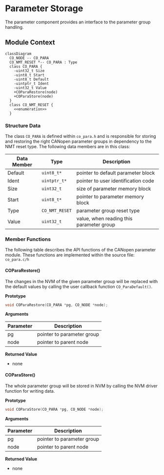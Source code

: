 # Parameter Storage

The parameter component provides an interface to the parameter group handling.

## Module Context

```mermaid
classDiagram
  CO_NODE -- CO_PARA
  CO_NMT_RESET *-- CO_PARA : Type
  class CO_PARA {
    -uint32_t Size
    -uint8_t Start
    -uint8_t Default
    -uintptr_t Ident
    -uint32_t Value
    +COParaRestore(node)
    +COParaStore(node)
  }
  class CO_NMT_RESET {
    <<enumeration>>
  }
```

### Structure Data

The class `CO_PARA` is defined within `co_para.h` and is responsible for storing and restoring the right CANopen parameter groups in dependency to the NMT reset type. The following data members are in this class:

| Data Member | Type           | Description                              |
| ----------- | -------------- | ---------------------------------------- |
| Default     | `uint8_t*`     | pointer to default parameter block       |
| Ident       | `uintptr_t*`   | pointer to user identification code      |
| Size        | `uint32_t`     | size of parameter memory block           |
| Start       | `uint8_t*`     | pointer to parameter memory block        |
| Type        | `CO_NMT_RESET` | parameter group reset type               |
| Value       | `uint32_t`     | value, when reading this parameter group |

### Member Functions

The following table describes the API functions of the CANopen parameter module. These functions are implemented within the source file: `co_para.c/h`

#### COParaRestore()

The changes in the NVM of the given parameter group will be replaced with the default values by calling the user callback function `CO_ParaDefault()`.

**Prototype**

```c
void COParaRestore(CO_PARA *pg, CO_NODE *node);
```

**Arguments**

| Parameter | Description                |
| --------- | -------------------------- |
| pg        | pointer to parameter group |
| node      | pointer to parent node     |

**Returned Value**

- none

#### COParaStore()

The whole parameter group will be stored in NVM by calling the NVM driver function for writing data.

**Prototype**

```c
void COParaStore(CO_PARA *pg, CO_NODE *node);
```

**Arguments**

| Parameter | Description                |
| --------- | -------------------------- |
| pg        | pointer to parameter group |
| node      | pointer to parent node     |

**Returned Value**

- none
